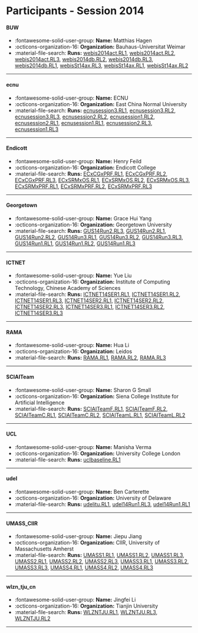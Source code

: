 # Participants - Session 2014 

#### BUW 
 - :fontawesome-solid-user-group: **Name:** Matthias Hagen 
 - :octicons-organization-16: **Organization:** Bauhaus-Universitat Weimar 
 - :material-file-search: **Runs:** [webis2014act.RL1](./runs.md#webis2014act.rl1), [webis2014act.RL2](./runs.md#webis2014act.rl2), [webis2014act.RL3](./runs.md#webis2014act.rl3), [webis2014db.RL2](./runs.md#webis2014db.rl2), [webis2014db.RL3](./runs.md#webis2014db.rl3), [webis2014db.RL1](./runs.md#webis2014db.rl1), [webisSt14ax.RL3](./runs.md#webisst14ax.rl3), [webisSt14ax.RL1](./runs.md#webisst14ax.rl1), [webisSt14ax.RL2](./runs.md#webisst14ax.rl2) 

---
#### ecnu 
 - :fontawesome-solid-user-group: **Name:** ECNU 
 - :octicons-organization-16: **Organization:** East China Normal University 
 - :material-file-search: **Runs:** [ecnusession3.RL1](./runs.md#ecnusession3.rl1), [ecnusession3.RL2](./runs.md#ecnusession3.rl2), [ecnusession3.RL3](./runs.md#ecnusession3.rl3), [ecnusession2.RL2](./runs.md#ecnusession2.rl2), [ecnusession1.RL2](./runs.md#ecnusession1.rl2), [ecnusession2.RL1](./runs.md#ecnusession2.rl1), [ecnusession1.RL1](./runs.md#ecnusession1.rl1), [ecnusession2.RL3](./runs.md#ecnusession2.rl3), [ecnusession1.RL3](./runs.md#ecnusession1.rl3) 

---
#### Endicott 
 - :fontawesome-solid-user-group: **Name:** Henry Feild 
 - :octicons-organization-16: **Organization:** Endicott College 
 - :material-file-search: **Runs:** [ECxCGxPRF.RL1](./runs.md#ecxcgxprf.rl1), [ECxCGxPRF.RL2](./runs.md#ecxcgxprf.rl2), [ECxCGxPRF.RL3](./runs.md#ecxcgxprf.rl3), [ECxSRMxOS.RL1](./runs.md#ecxsrmxos.rl1), [ECxSRMxOS.RL2](./runs.md#ecxsrmxos.rl2), [ECxSRMxOS.RL3](./runs.md#ecxsrmxos.rl3), [ECxSRMxPRF.RL1](./runs.md#ecxsrmxprf.rl1), [ECxSRMxPRF.RL2](./runs.md#ecxsrmxprf.rl2), [ECxSRMxPRF.RL3](./runs.md#ecxsrmxprf.rl3) 

---
#### Georgetown 
 - :fontawesome-solid-user-group: **Name:** Grace Hui Yang 
 - :octicons-organization-16: **Organization:** Georgetown University 
 - :material-file-search: **Runs:** [GUS14Run2.RL3](./runs.md#gus14run2.rl3), [GUS14Run2.RL1](./runs.md#gus14run2.rl1), [GUS14Run2.RL2](./runs.md#gus14run2.rl2), [GUS14Run3.RL1](./runs.md#gus14run3.rl1), [GUS14Run3.RL2](./runs.md#gus14run3.rl2), [GUS14Run3.RL3](./runs.md#gus14run3.rl3), [GUS14Run1.RL1](./runs.md#gus14run1.rl1), [GUS14Run1.RL2](./runs.md#gus14run1.rl2), [GUS14Run1.RL3](./runs.md#gus14run1.rl3) 

---
#### ICTNET 
 - :fontawesome-solid-user-group: **Name:** Yue Liu 
 - :octicons-organization-16: **Organization:** Institute of Computing Technology, Chinese Academy of Sciences 
 - :material-file-search: **Runs:** [ICTNET14SER1.RL1](./runs.md#ictnet14ser1.rl1), [ICTNET14SER1.RL2](./runs.md#ictnet14ser1.rl2), [ICTNET14SER1.RL3](./runs.md#ictnet14ser1.rl3), [ICTNET14SER2.RL1](./runs.md#ictnet14ser2.rl1), [ICTNET14SER2.RL2](./runs.md#ictnet14ser2.rl2), [ICTNET14SER2.RL3](./runs.md#ictnet14ser2.rl3), [ICTNET14SER3.RL1](./runs.md#ictnet14ser3.rl1), [ICTNET14SER3.RL2](./runs.md#ictnet14ser3.rl2), [ICTNET14SER3.RL3](./runs.md#ictnet14ser3.rl3) 

---
#### RAMA 
 - :fontawesome-solid-user-group: **Name:** Hua Li 
 - :octicons-organization-16: **Organization:** Leidos 
 - :material-file-search: **Runs:** [RAMA.RL1](./runs.md#rama.rl1), [RAMA.RL2](./runs.md#rama.rl2), [RAMA.RL3](./runs.md#rama.rl3) 

---
#### SCIAITeam 
 - :fontawesome-solid-user-group: **Name:** Sharon G Small 
 - :octicons-organization-16: **Organization:** Siena College Institute for Artificial Intelligence 
 - :material-file-search: **Runs:** [SCIAITeamF.RL1](./runs.md#sciaiteamf.rl1), [SCIAITeamF.RL2](./runs.md#sciaiteamf.rl2), [SCIAITeamC.RL1](./runs.md#sciaiteamc.rl1), [SCIAITeamC.RL2](./runs.md#sciaiteamc.rl2), [SCIAITeamL.RL1](./runs.md#sciaiteaml.rl1), [SCIAITeamL.RL2](./runs.md#sciaiteaml.rl2) 

---
#### UCL 
 - :fontawesome-solid-user-group: **Name:** Manisha Verma 
 - :octicons-organization-16: **Organization:** University College London 
 - :material-file-search: **Runs:** [uclbaseline.RL1](./runs.md#uclbaseline.rl1) 

---
#### udel 
 - :fontawesome-solid-user-group: **Name:** Ben Carterette 
 - :octicons-organization-16: **Organization:** University of Delaware 
 - :material-file-search: **Runs:** [udelitu.RL1](./runs.md#udelitu.rl1), [udel14Run1.RL3](./runs.md#udel14run1.rl3), [udel14Run1.RL1](./runs.md#udel14run1.rl1) 

---
#### UMASS_CIIR 
 - :fontawesome-solid-user-group: **Name:** Jiepu Jiang 
 - :octicons-organization-16: **Organization:** CIIR, University of Massachusetts Amherst 
 - :material-file-search: **Runs:** [UMASS1.RL1](./runs.md#umass1.rl1), [UMASS1.RL2](./runs.md#umass1.rl2), [UMASS1.RL3](./runs.md#umass1.rl3), [UMASS2.RL1](./runs.md#umass2.rl1), [UMASS2.RL2](./runs.md#umass2.rl2), [UMASS2.RL3](./runs.md#umass2.rl3), [UMASS3.RL1](./runs.md#umass3.rl1), [UMASS3.RL2](./runs.md#umass3.rl2), [UMASS3.RL3](./runs.md#umass3.rl3), [UMASS4.RL1](./runs.md#umass4.rl1), [UMASS4.RL2](./runs.md#umass4.rl2), [UMASS4.RL3](./runs.md#umass4.rl3) 

---
#### wlzn_tju_cn 
 - :fontawesome-solid-user-group: **Name:** Jingfei Li 
 - :octicons-organization-16: **Organization:** Tianjin University 
 - :material-file-search: **Runs:** [WLZNTJU.RL1](./runs.md#wlzntju.rl1), [WLZNTJU.RL3](./runs.md#wlzntju.rl3), [WLZNTJU.RL2](./runs.md#wlzntju.rl2) 

---

